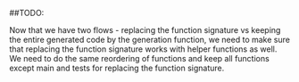 ##TODO: 

Now that we have two flows - replacing the function signature vs keeping the entire generated code by the generation function, we need to make sure that replacing the function signature works with helper functions as well. We need to do the same reordering of functions and keep all functions except main and tests for replacing the function signature.